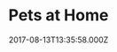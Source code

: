 ---
date: 2017-08-13T13:35:58.000Z
title: Pets at Home
latitude: 52.06538651618205
longitude: 1.2770052679661645
url: https://www.petsathome.com
category: checkin
---